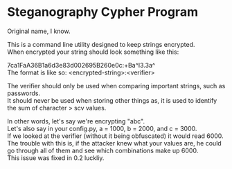 # Steganography Cypher Program
Original name, I know.
  
This is a command line utility designed to keep strings encrypted.  
When encrypted your string should look something like this:  
  
7ca1FaA36B1a6d3e83d002695B260e0c:+Ba^I3.3a^  
The format is like so: \<encrypted-string\>:\<verifier\>  
  
The verifier should only be used when comparing important strings, such as passwords.  
It should never be used when storing other things as, it is used to identify the sum of character > scv values.  
  
In other words, let's say we're encrypting "abc".  
Let's also say in your config.py, a = 1000, b = 2000, and c = 3000.  
If we looked at the verifier (without it being obfuscated) it would read 6000.  
The trouble with this is, if the attacker knew what your values are, he could go through all of them and see which combinations make up 6000.  
This issue was fixed in 0.2 luckliy.
